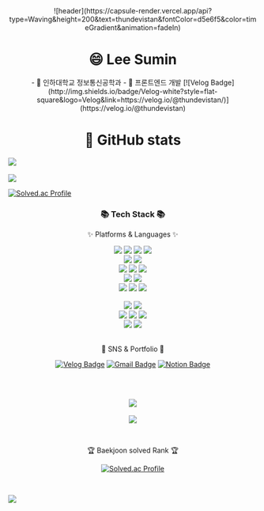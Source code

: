<div align="center">
![header](https://capsule-render.vercel.app/api?type=Waving&height=200&text=thundevistan&fontColor=d5e6f5&color=timeGradient&animation=fadeIn)
</div>
<div align=center>
<div align=center><h1>😄 Lee Sumin</h1></div>
- 🏫 인하대학교 정보통신공학과
- 🐤 프론트엔드 개발
[![Velog Badge](http://img.shields.io/badge/Velog-white?style=flat-square&logo=Velog&link=https://velog.io/@thundevistan/)](https://velog.io/@thundevistan)
</div>

<div align=center><h1>🌱 GitHub stats</h1></div>
<img src="https://github-readme-stats.vercel.app/api/top-langs/?username=thundevistan&layout=compact&theme=tokyonight"><br><br>
<img src="https://github-readme-stats.vercel.app/api?username=thundevistan&show_icons=true&theme=tokyonight">

[![Solved.ac Profile](http://mazassumnida.wtf/api/v2/generate_badge?boj=thundevistan)](https://solved.ac/thundevistan/)

<div align=center>
	<h3>📚 Tech Stack 📚</h3>
	<p>✨ Platforms & Languages ✨</p>
  <img src="https://img.shields.io/badge/html5-E34F26?style=for-the-badge&logo=html5&logoColor=white"> 
  <img src="https://img.shields.io/badge/css-1572B6?style=for-the-badge&logo=css3&logoColor=white"> 
  <img src="https://img.shields.io/badge/javascript-F7DF1E?style=for-the-badge&logo=javascript&logoColor=black"> 
  <img src="https://img.shields.io/badge/Typescript-3178C6?style=for-the-badge&logo=Typescript&logoColor=white"> 
  <br>
  
   <img src="https://img.shields.io/badge/react-61DAFB?style=for-the-badge&logo=react&logoColor=black"> 
  <img src="https://img.shields.io/badge/node.js-339933?style=for-the-badge&logo=Node.js&logoColor=white">
  <br>
  <img src="https://img.shields.io/badge/express-000000?style=for-the-badge&logo=express&logoColor=white">
  <img src="https://img.shields.io/badge/mongoDB-47A248?style=for-the-badge&logo=MongoDB&logoColor=white">
  <img src="https://img.shields.io/badge/firebase-FFCA28?style=for-the-badge&logo=firebase&logoColor=white">
  <br>
  
  <img src="https://img.shields.io/badge/Redux-764ABC?style=for-the-badge&logo=Redux&logoColor=white">
  <img src="https://img.shields.io/badge/Recoil-3578E5?style=for-the-badge&logo=Redux&logoColor=white">
  <br>
  
  <img src="https://img.shields.io/badge/styledcomponents-DB7093?style=for-the-badge&logo=styledcomponents&logoColor=white">
  <img src="https://img.shields.io/badge/Radix UI-161618?style=for-the-badge&logo=Radix UI&logoColor=white">
    <img src="https://img.shields.io/badge/bootstrap-7952B3?style=for-the-badge&logo=bootstrap&logoColor=white">
  <br>
  <br>
  <img src="https://img.shields.io/badge/python-3776AB?style=for-the-badge&logo=python&logoColor=white"> 
  <img src="https://img.shields.io/badge/c++-00599C?style=for-the-badge&logo=c%2B%2B&logoColor=white">
  <br>
  <img src="https://img.shields.io/badge/linux-FCC624?style=for-the-badge&logo=linux&logoColor=black"> 
  <img src="https://img.shields.io/badge/amazonaws-232F3E?style=for-the-badge&logo=amazonaws&logoColor=white"> 
  <img src="https://img.shields.io/badge/apache tomcat-F8DC75?style=for-the-badge&logo=apachetomcat&logoColor=white">
  <br>
  
  <img src="https://img.shields.io/badge/github-181717?style=for-the-badge&logo=github&logoColor=white">
  <img src="https://img.shields.io/badge/git-F05032?style=for-the-badge&logo=git&logoColor=white">
  <br>
</div>
<br>
<div align=center>
	<p>📡 SNS & Portfolio 📡</p>
	
[![Velog Badge](http://img.shields.io/badge/Velog-white?style=flat-square&logo=Velog&link=https://velog.io/@thundevistan/)](https://velog.io/@thundevistan)
[![Gmail Badge](https://img.shields.io/badge/Gmail-d14836?style=flat-square&logo=Gmail&logoColor=white&link=mailto:kotdev99@gmail.com)](mailto:kotdev99@gmail.com)
[![Notion Badge](http://img.shields.io/badge/Notion-000000?style=flat-square&logo=Notion&link=https://www.notion.so/c7f0510ec8914f148131407bf14053d1?pvs=4)](https://www.notion.so/c7f0510ec8914f148131407bf14053d1?pvs=4)
</div>
<br>
<div align=center>
	<br>
	
<img src="https://github-readme-stats.vercel.app/api/top-langs/?username=thundevistan&layout=compact&theme=tokyonight"><br><br>
<img src="https://github-readme-stats.vercel.app/api?username=thundevistan&show_icons=true&theme=tokyonight">

<br>
<p>🏆 Baekjoon solved Rank 🏆</p>
	
[![Solved.ac Profile](http://mazassumnida.wtf/api/v2/generate_badge?boj=thundevistan)](https://solved.ac/thundevistan/)
</div>
<br>

![](./profile-3d-contrib/profile-green-animate.svg)
